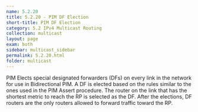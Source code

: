 ```yaml
---
name: 5.2.20
title: 5.2.20 - PIM DF Election
short-title: PIM DF Election
category: 5.2 IPv4 Multicast Routing
collection: multicast
layout: page
exam: both
sidebar: multicast_sidebar
permalink: 5.2.20.html
folder: multicast
---
```

PIM Elects special designated forwarders (DFs) on every link in the network for use in Bidirectional PIM. A DF is elected based on the rules similar to the ones used in the PIM Assert procedure. The router on the link that has the shortest metric to reach the RP is selected as the DF. After the elections, DF routers are the only routers allowed to forward traffic toward the RP.
